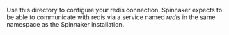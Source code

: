 Use this directory to configure your redis connection. Spinnaker expects to be
able to communicate with redis via a service named _redis_ in the same namespace
as the Spinnaker installation.
